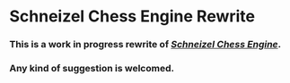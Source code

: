 # Schneizel Chess Engine Rewrite

### This is a work in progress rewrite of [_Schneizel Chess Engine_](https://github.com/mubashirtanveerayon/Schneizel-Chess-Engine).

### Any kind of suggestion is welcomed.
